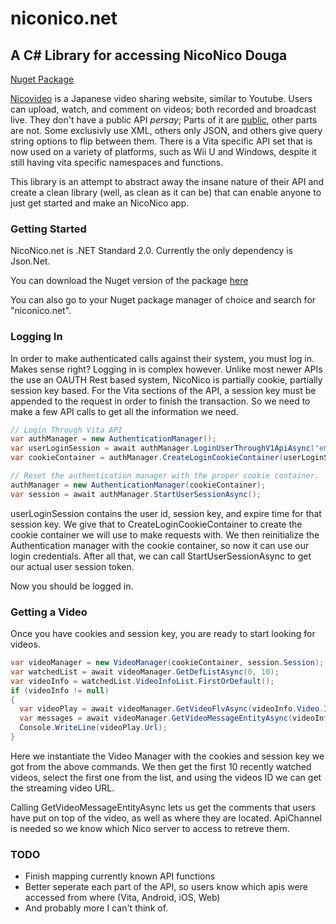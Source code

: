 # niconico.net
## A C# Library for accessing NicoNico Douga

[Nuget Package](https://www.nuget.org/packages/NicoNico.Net)

[Nicovideo](http://nicovideo.jp) is a Japanese video sharing website, similar to Youtube. Users can upload, watch, and comment on videos; both recorded and broadcast live. They don't have a public API _persay_; Parts of it are [public](http://search.nicovideo.jp/docs/api/contest.html), other parts are not. Some exclusivly use XML, others only JSON, and others give query string options to flip between them. There is a Vita specific API set that is now used on a variety of platforms, such as Wii U and Windows, despite it still having vita specific namespaces and functions.

This library is an attempt to abstract away the insane nature of their API and create a clean library (well, as clean as it can be) that can enable anyone to just get started and make an NicoNico app. 

### Getting Started

NicoNico.net is .NET Standard 2.0. Currently the only dependency is Json.Net.

You can download the Nuget version of the package [here](https://www.nuget.org/packages/NicoNico.Net)

You can also go to your Nuget package manager of choice and search for "niconico.net".

### Logging In

In order to make authenticated calls against their system, you must log in. Makes sense right? Logging in is complex however. Unlike most newer APIs the use an OAUTH Rest based system, NicoNico is partially cookie, partially session key based. For the Vita sections of the API, a session key must be appended to the request in order to finish the transaction. So we need to make a few API calls to get all the information we need.

```cs
// Login Through Vita API
var authManager = new AuthenticationManager();
var userLoginSession = await authManager.LoginUserThroughV1ApiAsync("email address", "password");
var cookieContainer = authManager.CreateLoginCookieContainer(userLoginSession);

// Reset the authentication manager with the proper cookie container.
authManager = new AuthenticationManager(cookieContainer);
var session = await authManager.StartUserSessionAsync();
```

userLoginSession contains the user id, session key, and expire time for that session key. We give that to CreateLoginCookieContainer to create the cookie container we will use to make requests with. We then reinitialize the Authentication manager with the cookie container, so now it can use our login credentials. After all that, we can call StartUserSessionAsync to get our actual user session token.

Now you should be logged in.

### Getting a Video
Once you have cookies and session key, you are ready to start looking for videos.

```cs
var videoManager = new VideoManager(cookieContainer, session.Session);
var watchedList = await videoManager.GetDefListAsync(0, 10);
var videoInfo = watchedList.VideoInfoList.FirstOrDefault();
if (videoInfo != null)
{
  var videoPlay = await videoManager.GetVideoFlvAsync(videoInfo.Video.Id);
  var messages = await videoManager.GetVideoMessageEntityAsync(videoInfo.Thread.Id.ToString(), videoPlay.ApiChannel);
  Console.WriteLine(videoPlay.Url);
}
```

Here we instantiate the Video Manager with the cookies and session key we got from the above commands. We then get the first 10 recently watched videos, select the first one from the list, and using the videos ID we can get the streaming video URL.

Calling GetVideoMessageEntityAsync lets us get the comments that users have put on top of the video, as well as where they are located. ApiChannel is needed so we know which Nico server to access to retreve them.

### TODO

- Finish mapping currently known API functions
- Better seperate each part of the API, so users know which apis were accessed from where (Vita, Android, iOS, Web)
- And probably more I can't think of.
